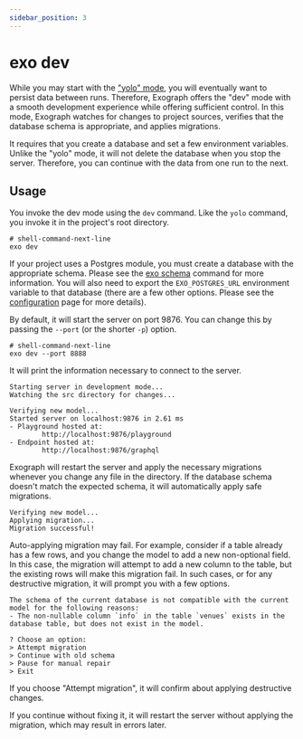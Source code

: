 ```yaml
---
sidebar_position: 3
---
```


# exo dev

While you may start with the ["yolo" mode](yolo.md), you will eventually want to persist data between runs. Therefore, Exograph offers the "dev" mode with a smooth development experience while offering sufficient control. In this mode, Exograph watches for changes to project sources, verifies that the database schema is appropriate, and applies migrations.

It requires that you create a database and set a few environment variables. Unlike the "yolo" mode, it will not delete the database when you stop the server. Therefore, you can continue with the data from one run to the next.

## Usage

You invoke the dev mode using the `dev` command. Like the `yolo` command, you invoke it in the project's root directory.

```shell-session
# shell-command-next-line
exo dev
```

If your project uses a Postgres module, you must create a database with the appropriate schema. Please see the [exo schema](schema.md#creating-a-new-schema) command for more information. You will also need to export the `EXO_POSTGRES_URL` environment variable to that database (there are a few other options. Please see the [configuration](/postgres/configuration.md) page for more details).

By default, it will start the server on port 9876. You can change this by passing the `--port` (or the shorter `-p`) option.

```shell-session
# shell-command-next-line
exo dev --port 8888
```

It will print the information necessary to connect to the server.

```shell-session
Starting server in development mode...
Watching the src directory for changes...

Verifying new model...
Started server on localhost:9876 in 2.61 ms
- Playground hosted at:
        http://localhost:9876/playground
- Endpoint hosted at:
        http://localhost:9876/graphql
```

Exograph will restart the server and apply the necessary migrations whenever you change any file in the directory. If the database schema doesn't match the expected schema, it will automatically apply safe migrations.

```shell-session
Verifying new model...
Applying migration...
Migration successful!
```

Auto-applying migration may fail. For example, consider if a table already has a few rows, and you change the model to add a new non-optional field. In this case, the migration will attempt to add a new column to the table, but the existing rows will make this migration fail. In such cases, or for any destructive migration, it will prompt you with a few options.

```shell-session
The schema of the current database is not compatible with the current model for the following reasons:
- The non-nullable column `info` in the table `venues` exists in the database table, but does not exist in the model.

? Choose an option:
> Attempt migration
> Continue with old schema
> Pause for manual repair
> Exit
```

If you choose "Attempt migration", it will confirm about applying destructive changes.

If you continue without fixing it, it will restart the server without applying the migration, which may result in errors later.
